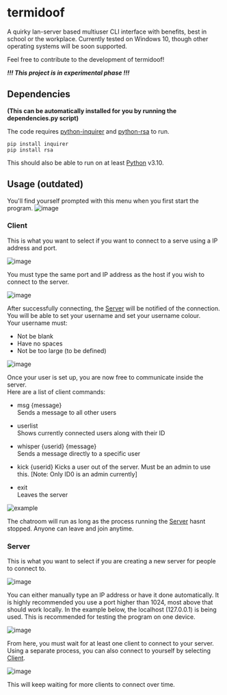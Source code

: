 # termidoof
A quirky lan-server based multiuser CLI interface with benefits, best in school or the workplace.
Currently tested on Windows 10, though other operating systems will be soon supported.

Feel free to contribute to the development of termidoof!

**_!!! This project is in experimental phase !!!_**

## Dependencies

**(This can be automatically installed for you by running the dependencies.py script)**  

The code requires [python-inquirer](https://github.com/magmax/python-inquirer) and [python-rsa](https://github.com/sybrenstuvel/python-rsa) to run.
```
pip install inquirer
pip install rsa
```
This should also be able to run on at least [Python](https://www.python.org/downloads/) v3.10.

## Usage (outdated)

You'll find yourself prompted with this menu when you first start the program.
![image](https://user-images.githubusercontent.com/106242960/216769148-bf7c5842-b3e4-460a-9518-dd9cb95e9bbc.png)

### Client  
This is what you want to select if you want to connect to a serve using a IP address and port.

![image](https://user-images.githubusercontent.com/106242960/216770470-9d1d75ad-f5ab-47b9-b2e9-f6a3abb99ec8.png)

You must type the same port and IP address as the host if you wish to connect to the server.

![image](https://user-images.githubusercontent.com/106242960/216770549-4e14d9db-6164-4fef-8630-f7af5ab98f8f.png)

After successfully connecting, the [Server](https://github.com/televisionia/termidoof#server) will be notified of the connection. You will be able to set your username and set your username colour.  
Your username must:
* Not be blank
* Have no spaces
* Not be too large (to be defined)

![image](https://user-images.githubusercontent.com/106242960/216770841-c7699c31-f1db-4249-ba86-ca5ee7a37800.png)

Once your user is set up, you are now free to communicate inside the server.  
Here are a list of client commands:
* msg {message}  
   Sends a message to all other users
   
* userlist  
   Shows currently connected users along with their ID
   
* whisper {userid} {message}  
   Sends a message directly to a specific user
   
* kick {userid}
   Kicks a user out of the server. Must be an admin to use this.
   [Note: Only ID0 is an admin currently]
   
* exit  
   Leaves the server
   
![example](https://user-images.githubusercontent.com/106242960/216771234-965192b0-03ef-490a-afad-661b2a100614.PNG)

The chatroom will run as long as the process running the [Server](https://github.com/televisionia/termidoof#server) hasnt stopped. Anyone can leave and join anytime.

### Server  
This is what you want to select if you are creating a new server for people to connect to.

![image](https://user-images.githubusercontent.com/106242960/216769708-b8f18806-fd3a-430f-8c2b-8ce00d392681.png)

You can either manually type an IP address or have it done automatically.
It is highly recommended you use a port higher than 1024, most above that should work locally.
In the example below, the localhost (127.0.0.1) is being used. This is recommended for testing the program on one device.
 
![image](https://user-images.githubusercontent.com/106242960/216770030-a4e1ef08-614d-42d7-9246-3bf30720a681.png)

From here, you must wait for at least one client to connect to your server. Using a separate process, you can also connect to yourself by selecting [Client](https://github.com/televisionia/termidoof#client).

![image](https://user-images.githubusercontent.com/106242960/216770285-c8774752-783d-4913-a3f4-1935ea92e9d7.png)

This will keep waiting for more clients to connect over time.
